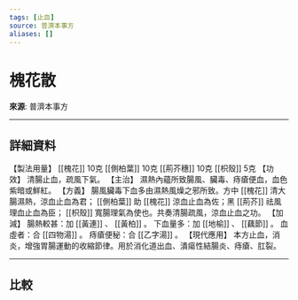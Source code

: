 ```yaml
---
tags: [止血]
source: 普濟本事方
aliases: []
---
```


# 槐花散

**來源**: 普濟本事方  

---

## 詳細資料
【製法用量】 [[槐花]] 10克 [[側柏葉]] 10克 [[荊芥穗]] 10克 [[枳殼]] 5克
【功效】
清腸止血，疏風下氣。
【主治】
濕熱內蘊所致腸風、臟毒、痔瘡便血，血色紫暗或鮮紅。
【方義】
腸風臟毒下血多由濕熱風燥之邪所致。方中 [[槐花]] 清大腸濕熱，涼血止血為君； [[側柏葉]] 助 [[槐花]] 涼血止血為佐；黑 [[荊芥]] 祛風理血止血為臣； [[枳殼]] 寬腸理氣為使也。共奏清腸疏風，涼血止血之功。
【加減】
腸熱較甚：加 [[黃連]] 、 [[黃柏]] 。
下血量多：加 [[地榆]] 、 [[藕節]] 。
血虛者：合 [[四物湯]] 。
痔瘡便秘：合 [[乙字湯]] 。
【現代應用】
本方止血，消炎，增強胃腸運動的收縮節律。用於消化道出血、潰瘍性結腸炎、痔瘡、肛裂。

---

## 比較
